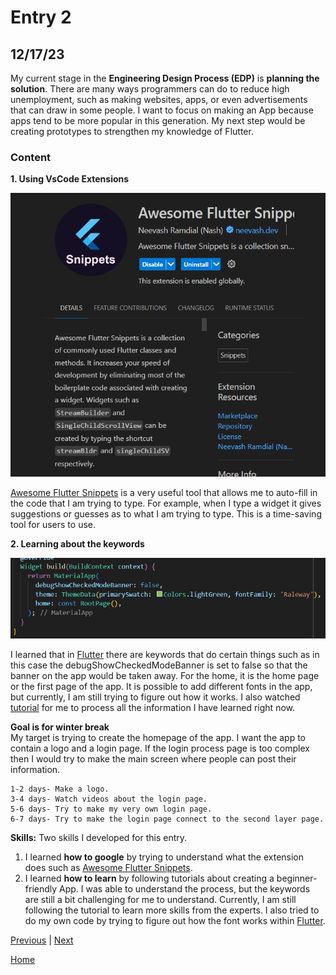 # Entry 2
## 12/17/23

My current stage in the **Engineering Design Process (EDP)** is **planning the solution**. There are many ways programmers can do to reduce high unemployment, such as making websites, apps, or even advertisements that can draw in some people. I want to focus on making an App because apps tend to be more popular in this generation. My next step would be creating prototypes to strengthen my knowledge of Flutter. 

### Content
**1. Using VsCode Extensions** <br>

![Alt text](image.png)

[Awesome Flutter Snippets](https://marketplace.visualstudio.com/items?itemName=Nash.awesome-flutter-snippets) is a very useful tool that allows me to auto-fill in the code that I am trying to type. For example, when I type a widget it gives suggestions or guesses as to what I am trying to type. This is a time-saving tool for users to use. 

**2. Learning about the keywords** <br>

![Alt text](image-1.png)

I learned that in [Flutter](https://docs.flutter.dev/get-started/install) there are keywords that do certain things such as in this case the debugShowCheckedModeBanner is set to false so that the banner on the app would be taken away. For the home, it is the home page or the first page of the app. It is possible to add different fonts in the app, but currently, I am still trying to figure out how it works. I also watched [tutorial](https://www.youtube.com/watch?v=C-fKAzdTrLU&t=163s) for me to process all the information I have learned right now.

**Goal is for winter break** <br>
My target is trying to create the homepage of the app. I want the app to contain a logo and a login page. If the login process page is too complex then I would try to make the main screen where people can post their information. <br>
```
1-2 days- Make a logo.
3-4 days- Watch videos about the login page.
5-6 days- Try to make my very own login page.
6-7 days- Try to make the login page connect to the second layer page.
```

**Skills:** Two skills I developed for this entry.
1. I learned **how to google** by trying to understand what the extension does such as [Awesome Flutter Snippets](https://marketplace.visualstudio.com/items?itemName=Nash.awesome-flutter-snippets).
2. I learned **how to learn** by following tutorials about creating a beginner-friendly App. I was able to understand the process, but the keywords are still a bit challenging for me to understand. Currently, I am still following the tutorial to learn more skills from the experts. I also tried to do my own code by trying to figure out how the font works within [Flutter](https://docs.flutter.dev/get-started/install).

[Previous](entry01.md) | [Next](entry03.md)

[Home](../README.md)